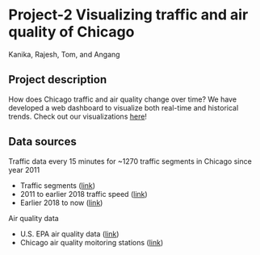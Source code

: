 # Project-2 Visualizing traffic and air quality of Chicago

Kanika, Rajesh, Tom, and Angang

## Project description

How does Chicago traffic and air quality change over time? We have developed a web dashboard to visualize both real-time and historical trends. Check out our visualizations [here](https://chicago-traffic-air.herokuapp.com/)!

## Data sources

Traffic data every 15 minutes for ~1270 traffic segments in Chicago since year 2011

- Traffic segments ([link](https://data.cityofchicago.org/Transportation/Chicago-Traffic-Tracker-Congestion-Estimates-by-Se/n4j6-wkkf))
- 2011 to earlier 2018 traffic speed ([link](https://data.cityofchicago.org/Transportation/Chicago-Traffic-Tracker-Historical-Congestion-Esti/77hq-huss))
- Earlier 2018 to now ([link](https://data.cityofchicago.org/Transportation/Chicago-Traffic-Tracker-Historical-Congestion-Esti/sxs8-h27x))

Air quality data

- U.S. EPA air quality data ([link](https://aqs.epa.gov/aqsweb/documents/ramltohtml.html#rawData_get))
- Chicago air quality moitoring stations ([link](http://aqicn.org/city/usa/illinois/chi_com/))
